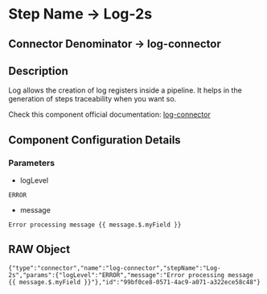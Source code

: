 # Step Name -> Log-2s
## Connector Denominator -> log-connector

## Description

Log allows the creation of log registers inside a pipeline. It helps in the generation of steps traceability when you want so.

Check this component official documentation: [log-connector](https://docs.digibee.com/documentation/components/tools/log "Digibee log-connector documentation")

## Component Configuration Details
### Parameters

* logLevel
```
ERROR
```

* message
```
Error processing message {{ message.$.myField }}
```


## RAW Object

```
{"type":"connector","name":"log-connector","stepName":"Log-2s","params":{"logLevel":"ERROR","message":"Error processing message {{ message.$.myField }}"},"id":"99bf0ce8-0571-4ac9-a071-a322ece58c48"}
```